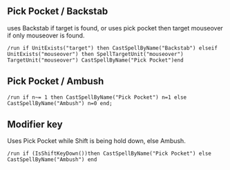 ## Pick Pocket / Backstab
uses Backstab if target is found, or uses pick pocket then target mouseover if only mouseover is found. 
```
/run if UnitExists("target") then CastSpellByName("Backstab") elseif UnitExists("mouseover") then SpellTargetUnit("mouseover") TargetUnit("mouseover") CastSpellByName("Pick Pocket")end
```


## Pick Pocket / Ambush 
```
/run if n~= 1 then CastSpellByName("Pick Pocket") n=1 else CastSpellByName("Ambush") n=0 end;
```


## Modifier key
Uses Pick Pocket while Shift is being hold down, else Ambush.
```
/run if (IsShiftKeyDown())then CastSpellByName("Pick Pocket") else CastSpellByName("Ambush") end
```
